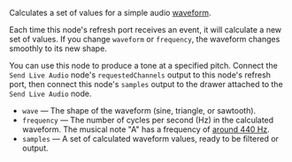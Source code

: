 Calculates a set of values for a simple audio [waveform](http://en.wikipedia.org/wiki/Waveform).

Each time this node's refresh port receives an event, it will calculate a new set of values.  If you change `waveform` or `frequency`, the waveform changes smoothly to its new shape.

You can use this node to produce a tone at a specified pitch.  Connect the `Send Live Audio` node's `requestedChannels` output to this node's refresh port, then connect this node's `samples` output to the drawer attached to the `Send Live Audio` node.

   - `wave` — The shape of the waveform (sine, triangle, or sawtooth). 
   - `frequency` — The number of cycles per second (Hz) in the calculated waveform.  The musical note "A" has a frequency of <a href="https://en.wikipedia.org/wiki/A440_(pitch_standard)">around 440 Hz</a>.
   - `samples` — A set of calculated waveform values, ready to be filtered or output.
